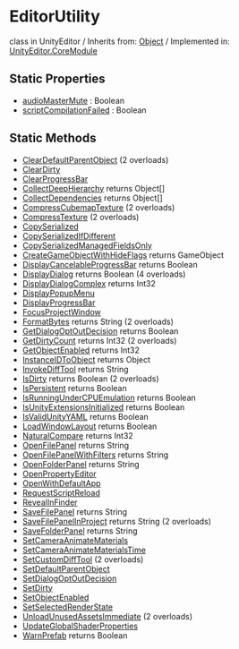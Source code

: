 # EditorUtility
class in UnityEditor
 / Inherits from: <a href="https://docs.unity3d.com/6000.0/Documentation/ScriptReference/Object.html">Object</a> / Implemented in: <a href="https://docs.unity3d.com/6000.0/Documentation/ScriptReference/UnityEditor.CoreModule.html">UnityEditor.CoreModule</a>
## Static Properties
- <a href="https://docs.unity3d.com/6000.0/Documentation/ScriptReference/EditorUtility-audioMasterMute.html">audioMasterMute</a> : Boolean
- <a href="https://docs.unity3d.com/6000.0/Documentation/ScriptReference/EditorUtility-scriptCompilationFailed.html">scriptCompilationFailed</a> : Boolean
## Static Methods
- <a href="https://docs.unity3d.com/6000.0/Documentation/ScriptReference/EditorUtility.ClearDefaultParentObject.html">ClearDefaultParentObject</a> (2 overloads)
- <a href="https://docs.unity3d.com/6000.0/Documentation/ScriptReference/EditorUtility.ClearDirty.html">ClearDirty</a>
- <a href="https://docs.unity3d.com/6000.0/Documentation/ScriptReference/EditorUtility.ClearProgressBar.html">ClearProgressBar</a>
- <a href="https://docs.unity3d.com/6000.0/Documentation/ScriptReference/EditorUtility.CollectDeepHierarchy.html">CollectDeepHierarchy</a> returns Object[]
- <a href="https://docs.unity3d.com/6000.0/Documentation/ScriptReference/EditorUtility.CollectDependencies.html">CollectDependencies</a> returns Object[]
- <a href="https://docs.unity3d.com/6000.0/Documentation/ScriptReference/EditorUtility.CompressCubemapTexture.html">CompressCubemapTexture</a> (2 overloads)
- <a href="https://docs.unity3d.com/6000.0/Documentation/ScriptReference/EditorUtility.CompressTexture.html">CompressTexture</a> (2 overloads)
- <a href="https://docs.unity3d.com/6000.0/Documentation/ScriptReference/EditorUtility.CopySerialized.html">CopySerialized</a>
- <a href="https://docs.unity3d.com/6000.0/Documentation/ScriptReference/EditorUtility.CopySerializedIfDifferent.html">CopySerializedIfDifferent</a>
- <a href="https://docs.unity3d.com/6000.0/Documentation/ScriptReference/EditorUtility.CopySerializedManagedFieldsOnly.html">CopySerializedManagedFieldsOnly</a>
- <a href="https://docs.unity3d.com/6000.0/Documentation/ScriptReference/EditorUtility.CreateGameObjectWithHideFlags.html">CreateGameObjectWithHideFlags</a> returns GameObject
- <a href="https://docs.unity3d.com/6000.0/Documentation/ScriptReference/EditorUtility.DisplayCancelableProgressBar.html">DisplayCancelableProgressBar</a> returns Boolean
- <a href="https://docs.unity3d.com/6000.0/Documentation/ScriptReference/EditorUtility.DisplayDialog.html">DisplayDialog</a> returns Boolean (4 overloads)
- <a href="https://docs.unity3d.com/6000.0/Documentation/ScriptReference/EditorUtility.DisplayDialogComplex.html">DisplayDialogComplex</a> returns Int32
- <a href="https://docs.unity3d.com/6000.0/Documentation/ScriptReference/EditorUtility.DisplayPopupMenu.html">DisplayPopupMenu</a>
- <a href="https://docs.unity3d.com/6000.0/Documentation/ScriptReference/EditorUtility.DisplayProgressBar.html">DisplayProgressBar</a>
- <a href="https://docs.unity3d.com/6000.0/Documentation/ScriptReference/EditorUtility.FocusProjectWindow.html">FocusProjectWindow</a>
- <a href="https://docs.unity3d.com/6000.0/Documentation/ScriptReference/EditorUtility.FormatBytes.html">FormatBytes</a> returns String (2 overloads)
- <a href="https://docs.unity3d.com/6000.0/Documentation/ScriptReference/EditorUtility.GetDialogOptOutDecision.html">GetDialogOptOutDecision</a> returns Boolean
- <a href="https://docs.unity3d.com/6000.0/Documentation/ScriptReference/EditorUtility.GetDirtyCount.html">GetDirtyCount</a> returns Int32 (2 overloads)
- <a href="https://docs.unity3d.com/6000.0/Documentation/ScriptReference/EditorUtility.GetObjectEnabled.html">GetObjectEnabled</a> returns Int32
- <a href="https://docs.unity3d.com/6000.0/Documentation/ScriptReference/EditorUtility.InstanceIDToObject.html">InstanceIDToObject</a> returns Object
- <a href="https://docs.unity3d.com/6000.0/Documentation/ScriptReference/EditorUtility.InvokeDiffTool.html">InvokeDiffTool</a> returns String
- <a href="https://docs.unity3d.com/6000.0/Documentation/ScriptReference/EditorUtility.IsDirty.html">IsDirty</a> returns Boolean (2 overloads)
- <a href="https://docs.unity3d.com/6000.0/Documentation/ScriptReference/EditorUtility.IsPersistent.html">IsPersistent</a> returns Boolean
- <a href="https://docs.unity3d.com/6000.0/Documentation/ScriptReference/EditorUtility.IsRunningUnderCPUEmulation.html">IsRunningUnderCPUEmulation</a> returns Boolean
- <a href="https://docs.unity3d.com/6000.0/Documentation/ScriptReference/EditorUtility.IsUnityExtensionsInitialized.html">IsUnityExtensionsInitialized</a> returns Boolean
- <a href="https://docs.unity3d.com/6000.0/Documentation/ScriptReference/EditorUtility.IsValidUnityYAML.html">IsValidUnityYAML</a> returns Boolean
- <a href="https://docs.unity3d.com/6000.0/Documentation/ScriptReference/EditorUtility.LoadWindowLayout.html">LoadWindowLayout</a> returns Boolean
- <a href="https://docs.unity3d.com/6000.0/Documentation/ScriptReference/EditorUtility.NaturalCompare.html">NaturalCompare</a> returns Int32
- <a href="https://docs.unity3d.com/6000.0/Documentation/ScriptReference/EditorUtility.OpenFilePanel.html">OpenFilePanel</a> returns String
- <a href="https://docs.unity3d.com/6000.0/Documentation/ScriptReference/EditorUtility.OpenFilePanelWithFilters.html">OpenFilePanelWithFilters</a> returns String
- <a href="https://docs.unity3d.com/6000.0/Documentation/ScriptReference/EditorUtility.OpenFolderPanel.html">OpenFolderPanel</a> returns String
- <a href="https://docs.unity3d.com/6000.0/Documentation/ScriptReference/EditorUtility.OpenPropertyEditor.html">OpenPropertyEditor</a>
- <a href="https://docs.unity3d.com/6000.0/Documentation/ScriptReference/EditorUtility.OpenWithDefaultApp.html">OpenWithDefaultApp</a>
- <a href="https://docs.unity3d.com/6000.0/Documentation/ScriptReference/EditorUtility.RequestScriptReload.html">RequestScriptReload</a>
- <a href="https://docs.unity3d.com/6000.0/Documentation/ScriptReference/EditorUtility.RevealInFinder.html">RevealInFinder</a>
- <a href="https://docs.unity3d.com/6000.0/Documentation/ScriptReference/EditorUtility.SaveFilePanel.html">SaveFilePanel</a> returns String
- <a href="https://docs.unity3d.com/6000.0/Documentation/ScriptReference/EditorUtility.SaveFilePanelInProject.html">SaveFilePanelInProject</a> returns String (2 overloads)
- <a href="https://docs.unity3d.com/6000.0/Documentation/ScriptReference/EditorUtility.SaveFolderPanel.html">SaveFolderPanel</a> returns String
- <a href="https://docs.unity3d.com/6000.0/Documentation/ScriptReference/EditorUtility.SetCameraAnimateMaterials.html">SetCameraAnimateMaterials</a>
- <a href="https://docs.unity3d.com/6000.0/Documentation/ScriptReference/EditorUtility.SetCameraAnimateMaterialsTime.html">SetCameraAnimateMaterialsTime</a>
- <a href="https://docs.unity3d.com/6000.0/Documentation/ScriptReference/EditorUtility.SetCustomDiffTool.html">SetCustomDiffTool</a> (2 overloads)
- <a href="https://docs.unity3d.com/6000.0/Documentation/ScriptReference/EditorUtility.SetDefaultParentObject.html">SetDefaultParentObject</a>
- <a href="https://docs.unity3d.com/6000.0/Documentation/ScriptReference/EditorUtility.SetDialogOptOutDecision.html">SetDialogOptOutDecision</a>
- <a href="https://docs.unity3d.com/6000.0/Documentation/ScriptReference/EditorUtility.SetDirty.html">SetDirty</a>
- <a href="https://docs.unity3d.com/6000.0/Documentation/ScriptReference/EditorUtility.SetObjectEnabled.html">SetObjectEnabled</a>
- <a href="https://docs.unity3d.com/6000.0/Documentation/ScriptReference/EditorUtility.SetSelectedRenderState.html">SetSelectedRenderState</a>
- <a href="https://docs.unity3d.com/6000.0/Documentation/ScriptReference/EditorUtility.UnloadUnusedAssetsImmediate.html">UnloadUnusedAssetsImmediate</a> (2 overloads)
- <a href="https://docs.unity3d.com/6000.0/Documentation/ScriptReference/EditorUtility.UpdateGlobalShaderProperties.html">UpdateGlobalShaderProperties</a>
- <a href="https://docs.unity3d.com/6000.0/Documentation/ScriptReference/EditorUtility.WarnPrefab.html">WarnPrefab</a> returns Boolean
